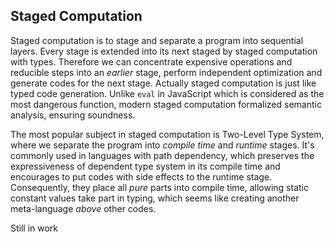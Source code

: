 ## Staged Computation
Staged computation is to stage and separate a program into sequential layers. Every stage is extended into its next staged by staged computation with types. Therefore we can concentrate expensive operations and reducible steps into an *earlier* stage, perform independent optimization and generate codes for the next stage. Actually staged computation is just like typed code generation. Unlike `eval` in JavaScript which is considered as the most dangerous function, modern staged computation formalized semantic analysis, ensuring soundness.

The most popular subject in staged computation is Two-Level Type System, where we separate the program into *compile time* and *runtime* stages. It's commonly used in languages with path dependency, which preserves the expressiveness of dependent type system in its compile time and encourages to put codes with side effects to the runtime stage. Consequently, they place all *pure* parts into compile time, allowing static constant values take part in typing, which seems like creating another meta-language *above* other codes.

Still in work